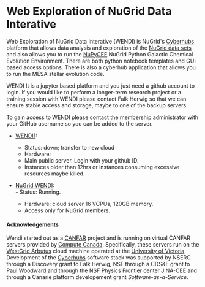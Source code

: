 # Web Exploration of NuGrid Data Interative

Web Exploration of NuGrid Data Interative (WENDI) is NuGrid's
[Cyberhubs](http://adsabs.harvard.edu/abs/2018ApJS..236....2H)
platform that allows data analysis and exploration of the [NuGrid data
sets](./data) and also allows you to run the
[NuPyCEE](https://zenodo.org/record/1288697) NuGrid Python Galactic
Chemical Evolution Environment. There are both python notebook
templates and GUI based access options. There is also a cyberhub
application that allows you to run the MESA stellar evolution code.

WENDI It is a jupyter based platform and you just need a github
account to login. If you would like to perform a longer-term 
research project or a training session with WENDI please contact 
Falk Herwig so that we can ensure stable access and storage, maybe 
to one of the backup servers.

To gain access to WENDI please contact the membership administrator 
with your GitHub username so you can be added to the server.

* [WENDI1](): 
	- Status: down; transfer to new cloud
	- Hardware: 
	- Main public server. Login with your github ID. 
	- Instances older than 12hrs or instances consuming excessive resources maybe killed.

* [NuGrid WENDI](https://astrohub.uvic.ca/wendi2/): 	
        - Status: Running. 
	- Hardware: cloud server 16 VCPUs, 120GB memory.
	- Access only for NuGrid members.


#### Acknowledgements
Wendi started out as a [CANFAR](http://www.canfar.net/en) project and is running on virtual CANFAR servers provided by [Compute Canada](https://www.computecanada.ca). Specifically, these servers run on the [WestGrid Arbutus](https://www.westgrid.ca/support/systems/arbutus) cloud machine operated at the [University of Victoria](https://www.uvic.ca). Development of the [Cyberhubs](http://adsabs.harvard.edu/abs/2018ApJS..236....2H) software stack was supported by NSERC through a Discovery grant  to Falk Herwig, NSF through a CDS&E grant to Paul Woodward and through the NSF Physics Frontier center JINA-CEE and through a Canarie platform developement grant _Software-as-a-Service_.
